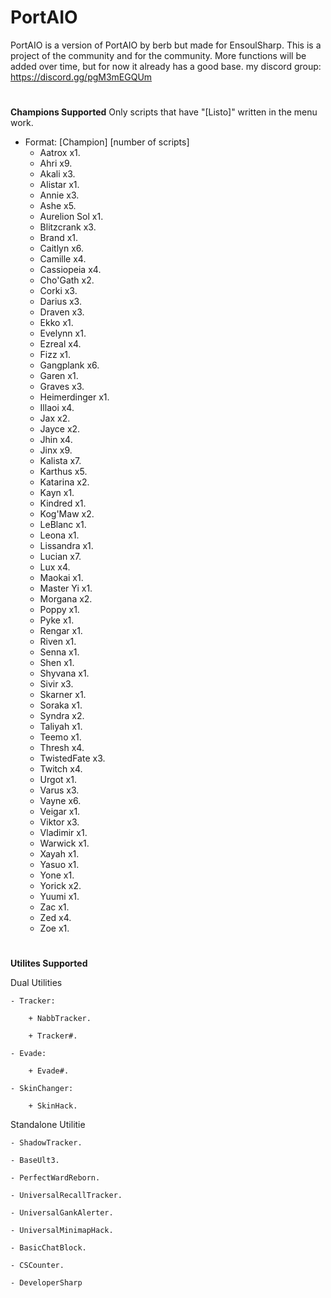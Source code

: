 # PortAIO

PortAIO is a version of PortAIO by berb but made for EnsoulSharp. This is a project of the community and for the community. More functions will be added over time, but for now it already has a good base. my discord group: https://discord.gg/pgM3mEGQUm

#
**Champions Supported**
Only scripts that have "[Listo]" written in the menu work.

- Format:  [Champion] [number of scripts]
    - Aatrox x1.
    - Ahri x9.
    - Akali x3.
    - Alistar x1.
    - Annie x3.
    - Ashe x5.
    - Aurelion Sol x1.
    - Blitzcrank x3.
    - Brand x1.
    - Caitlyn x6.
    - Camille x4.
    - Cassiopeia x4.
    - Cho'Gath x2.
    - Corki x3.
    - Darius x3.
    - Draven x3.
    - Ekko x1.
    - Evelynn x1.
    - Ezreal x4.
    - Fizz x1.
    - Gangplank x6.
    - Garen x1.
    - Graves x3.
    - Heimerdinger x1.
    - Illaoi x4.
    - Jax x2.
    - Jayce x2.
    - Jhin x4.
    - Jinx x9.
    - Kalista x7.
    - Karthus x5.
    - Katarina x2.
    - Kayn x1.
    - Kindred x1.
    - Kog'Maw x2.
    - LeBlanc x1.
    - Leona x1.
    - Lissandra x1.
    - Lucian x7.
    - Lux x4.
    - Maokai x1.
    - Master Yi x1.
    - Morgana x2.
    - Poppy x1.
    - Pyke x1.
    - Rengar x1.
    - Riven x1.
    - Senna x1.
    - Shen x1.
    - Shyvana x1.
    - Sivir x3.
    - Skarner x1.
    - Soraka x1.
    - Syndra x2.
    - Taliyah x1.
    - Teemo x1.
    - Thresh x4.
    - TwistedFate x3.
    - Twitch x4.
    - Urgot x1.
    - Varus x3.
    - Vayne x6.
    - Veigar x1.
    - Viktor x3.
    - Vladimir x1.
    - Warwick x1.
    - Xayah x1.
    - Yasuo x1.
    - Yone x1.
    - Yorick x2.
    - Yuumi x1.
    - Zac x1.
    - Zed x4.
    - Zoe x1.

#
**Utilites Supported**

Dual Utilities

    - Tracker:

        + NabbTracker.

        + Tracker#.

    - Evade:

        + Evade#.

    - SkinChanger:

        + SkinHack.

Standalone Utilitie

    - ShadowTracker.

    - BaseUlt3.

    - PerfectWardReborn.

    - UniversalRecallTracker.

    - UniversalGankAlerter.

    - UniversalMinimapHack.

    - BasicChatBlock.

    - CSCounter.

    - DeveloperSharp

